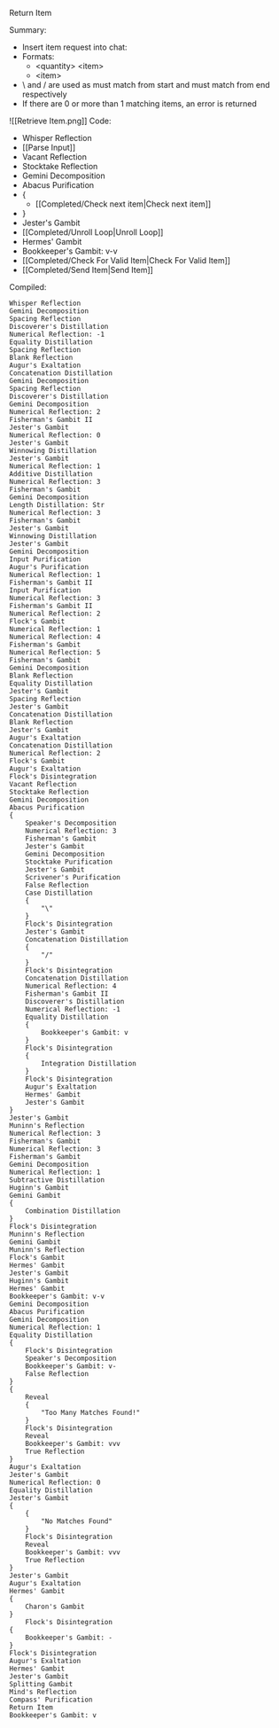 Return Item

Summary:
* Insert item request into chat:
* Formats:
	* \<quantity> \<item>
	* \<item>
* \\ and / are used as must match from start and must match from end respectively
* If there are 0 or more than 1 matching items, an error is returned

![[Retrieve Item.png]]
Code:
* Whisper Reflection
* [[Parse Input]]
* Vacant Reflection
* Stocktake Reflection
* Gemini Decomposition
* Abacus Purification
* {
	* [[Completed/Check next item|Check next item]]
* }
* Jester's Gambit
* [[Completed/Unroll Loop|Unroll Loop]]
* Hermes' Gambit
* Bookkeeper's Gambit: v-v
* [[Completed/Check For Valid Item|Check For Valid Item]]
* [[Completed/Send Item|Send Item]]

Compiled:
```
Whisper Reflection
Gemini Decomposition
Spacing Reflection
Discoverer's Distillation
Numerical Reflection: -1
Equality Distillation
Spacing Reflection
Blank Reflection
Augur's Exaltation
Concatenation Distillation
Gemini Decomposition
Spacing Reflection
Discoverer's Distillation
Gemini Decomposition
Numerical Reflection: 2
Fisherman's Gambit II
Jester's Gambit
Numerical Reflection: 0
Jester's Gambit
Winnowing Distillation
Jester's Gambit
Numerical Reflection: 1
Additive Distillation
Numerical Reflection: 3
Fisherman's Gambit
Gemini Decomposition
Length Distillation: Str
Numerical Reflection: 3
Fisherman's Gambit
Jester's Gambit
Winnowing Distillation
Jester's Gambit
Gemini Decomposition
Input Purification
Augur's Purification
Numerical Reflection: 1
Fisherman's Gambit II
Input Purification
Numerical Reflection: 3
Fisherman's Gambit II
Numerical Reflection: 2
Flock's Gambit
Numerical Reflection: 1
Numerical Reflection: 4
Fisherman's Gambit
Numerical Reflection: 5
Fisherman's Gambit
Gemini Decomposition
Blank Reflection
Equality Distillation
Jester's Gambit
Spacing Reflection
Jester's Gambit
Concatenation Distillation
Blank Reflection
Jester's Gambit
Augur's Exaltation
Concatenation Distillation
Numerical Reflection: 2
Flock's Gambit
Augur's Exaltation
Flock's Disintegration
Vacant Reflection
Stocktake Reflection
Gemini Decomposition
Abacus Purification
{
	Speaker's Decomposition
	Numerical Reflection: 3
	Fisherman's Gambit
	Jester's Gambit
	Gemini Decomposition
	Stocktake Purification
	Jester's Gambit
	Scrivener's Purification
	False Reflection
	Case Distillation
	{
		"\"
	}
	Flock's Disintegration
	Jester's Gambit
	Concatenation Distillation
	{
		"/"
	}
	Flock's Disintegration
	Concatenation Distillation
	Numerical Reflection: 4
	Fisherman's Gambit II
	Discoverer's Distillation
	Numerical Reflection: -1
	Equality Distillation
	{
		Bookkeeper's Gambit: v
	}
	Flock's Disintegration
	{
		Integration Distillation
	}
	Flock's Disintegration
	Augur's Exaltation
	Hermes' Gambit
	Jester's Gambit
}
Jester's Gambit
Muninn's Reflection
Numerical Reflection: 3
Fisherman's Gambit
Numerical Reflection: 3
Fisherman's Gambit
Gemini Decomposition
Numerical Reflection: 1
Subtractive Distillation
Huginn's Gambit
Gemini Gambit
{
	Combination Distillation
}
Flock's Disintegration
Muninn's Reflection
Gemini Gambit
Muninn's Reflection
Flock's Gambit
Hermes' Gambit
Jester's Gambit
Huginn's Gambit
Hermes' Gambit
Bookkeeper's Gambit: v-v
Gemini Decomposition
Abacus Purification
Gemini Decomposition
Numerical Reflection: 1
Equality Distillation
{
	Flock's Disintegration
	Speaker's Decomposition
	Bookkeeper's Gambit: v-
	False Reflection
}
{
	Reveal
	{
		"Too Many Matches Found!"
	}
	Flock's Disintegration
	Reveal
	Bookkeeper's Gambit: vvv
	True Reflection
}
Augur's Exaltation
Jester's Gambit
Numerical Reflection: 0
Equality Distillation
Jester's Gambit
{
	{
		"No Matches Found"
	}
	Flock's Disintegration
	Reveal
	Bookkeeper's Gambit: vvv
	True Reflection
}
Jester's Gambit
Augur's Exaltation
Hermes' Gambit
{
	Charon's Gambit
}
	Flock's Disintegration
{
	Bookkeeper's Gambit: -
}
Flock's Disintegration
Augur's Exaltation
Hermes' Gambit
Jester's Gambit
Splitting Gambit
Mind's Reflection
Compass' Purification
Return Item
Bookkeeper's Gambit: v
```